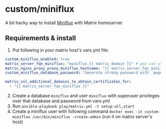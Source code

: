 # custom/miniflux

A bit hacky way to install [Miniflux](https://miniflux.app) with Matrix homeserver

## Requirements & install

1. Put following in your matrix host's vars.yml file:

```yml
custom_miniflux_enabled: true
matrix_server_fqn_miniflux: "miniflux.{{ matrix_domain }}" # you can use anything you want here, it's just default value
matrix_nginx_proxy_proxy_miniflux_hostname: "{{ matrix_server_fqn_miniflux }}" # yep, duplicate, but it's required
custom_miniflux_database_password: "Generate strong password with `pwgen -s 64 1`"

matrix_ssl_additional_domains_to_obtain_certificates_for:
  - "{{ matrix_server_fqn_miniflux }}"
```

2. Create a database `miniflux` and user `miniflux` with superuser privileges over that database and password from vars.yml
3. Run `ansible-playbook play/matrix.yml -t setup-all,start`
4. Create a miniflux user with following command `docker exec -it custom-miniflux /usr/bin/miniflux -create-admin` (run it on matrix server's host)
